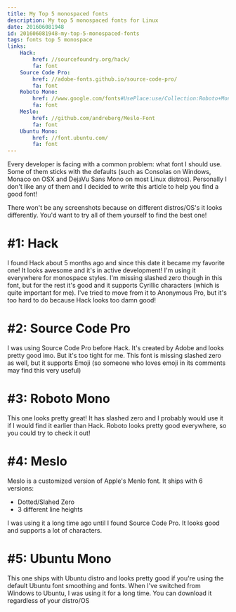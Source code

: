 ```yaml
---
title: My Top 5 monospaced fonts
description: My top 5 monospaced fonts for Linux
date: 201606081948
id: 201606081948-my-top-5-monospaced-fonts
tags: fonts top 5 monospace
links:
    Hack:
        href: //sourcefoundry.org/hack/
        fa: font
    Source Code Pro:
        href: //adobe-fonts.github.io/source-code-pro/
        fa: font
    Roboto Mono:
        href: //www.google.com/fonts#UsePlace:use/Collection:Roboto+Mono
        fa: font
    Meslo:
        href: //github.com/andreberg/Meslo-Font
        fa: font
    Ubuntu Mono:
        href: //font.ubuntu.com/
        fa: font
---
```


Every developer is facing with a common problem: what font I should use.
Some of them sticks with the defaults (such as Consolas on Windows, Monaco
on OSX and DejaVu Sans Mono on most Linux distros).
Personally I don't like any of them and I decided to write this article to help
you find a good font!

There won't be any screenshots because on different distros/OS's it looks
differently. You'd want to try all of them yourself to find the best one!

# #1: Hack

I found Hack about 5 months ago and since this date it became my favorite one!
It looks awesome and it's in active development! I'm using it everywhere for
monospace styles.
I'm missing slashed zero though in this font, but for the rest it's good
and it supports Cyrillic characters (which is quite important for me).
I've tried to move from it to Anonymous Pro, but it's too hard to do because
Hack looks too damn good!

# #2: Source Code Pro

I was using Source Code Pro before Hack. It's created by Adobe and looks
pretty good imo. But it's too tight for me.
This font is missing slashed zero as well, but it supports Emoji (so someone
who loves emoji in its comments may find this very useful)

# #3: Roboto Mono

This one looks pretty great! It has slashed zero and I probably would use it
if I would find it earlier than Hack. Roboto looks pretty good everywhere, so
you could try to check it out!

# #4: Meslo

Meslo is a customized version of Apple's Menlo font. It ships with 6 versions:

* Dotted/Slahed Zero
* 3 different line heights

I was using it a long time ago until I found Source Code Pro. It looks good and
supports a lot of characters.

# #5: Ubuntu Mono

This one ships with Ubuntu distro and looks pretty good if you're using the
default Ubuntu font smoothing and fonts. When I've switched from Windows to
Ubuntu, I was using it for a long time.
You can download it regardless of your distro/OS